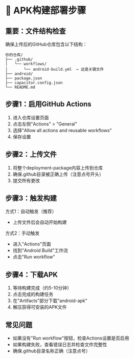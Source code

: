 # 📱 APK构建部署步骤

## 重要：文件结构检查
确保上传后的GitHub仓库包含以下结构：
```
你的仓库/
├── .github/
│   └── workflows/
│       └── android-build.yml  ← 这是关键文件
├── android/
├── package.json
├── capacitor.config.json
└── README.md
```

## 步骤1：启用GitHub Actions
1. 进入仓库设置页面
2. 点击左侧"Actions" > "General"
3. 选择"Allow all actions and reusable workflows"
4. 保存设置

## 步骤2：上传文件
1. 将整个deployment-package内容上传到仓库
2. 确保.github目录被正确上传（注意点号开头）
3. 提交所有更改

## 步骤3：触发构建
方式1：自动触发（推荐）
- 上传文件后会自动开始构建

方式2：手动触发
- 进入"Actions"页面
- 找到"Android Build"工作流
- 点击"Run workflow"

## 步骤4：下载APK
1. 等待构建完成（约5-10分钟）
2. 点击完成的构建任务
3. 在"Artifacts"部分下载"android-apk"
4. 解压获得可安装的APK文件

## 常见问题
- 如果没有"Run workflow"按钮，检查Actions设置是否启用
- 如果构建失败，查看错误日志并检查文件完整性
- 确保.github目录名称正确（注意点号）